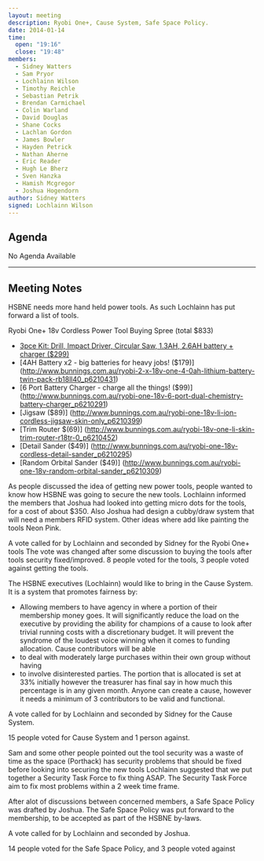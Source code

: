 ```yaml
---
layout: meeting
description: Ryobi One+, Cause System, Safe Space Policy.
date: 2014-01-14
time:
  open: "19:16"
  close: "19:48"
members:
  - Sidney Watters
  - Sam Pryor
  - Lochlainn Wilson
  - Timothy Reichle
  - Sebastian Petrik
  - Brendan Carmichael
  - Colin Warland
  - David Douglas
  - Shane Cocks
  - Lachlan Gordon
  - James Bowler
  - Hayden Petrick
  - Nathan Aherne
  - Eric Reader
  - Hugh Le Bherz
  - Sven Hanzka
  - Hamish Mcgregor
  - Joshua Hogendorn
author: Sidney Watters
signed: Lochlainn Wilson
---
```


## Agenda

No Agenda Available

---

## Meeting Notes

HSBNE needs more hand held power tools. As such Lochlainn has put forward a list
of tools.

Ryobi One+ 18v Cordless Power Tool Buying Spree (total $833)

* [3pce Kit: Drill, Impact Driver, Circular Saw, 1.3AH, 2.6AH battery + charger ($299)](http://www.bunnings.com.au/18v-one-3pce-kit-drill-impact-driver-circular-saw_p6210467)
* [4AH Battery x2 - big batteries for heavy jobs! ($179)] (http://www.bunnings.com.au/ryobi-2-x-18v-one-4-0ah-lithium-battery-twin-pack-rb18ll40_p6210431)
* [6 Port Battery Charger - charge all the things! ($99)] (http://www.bunnings.com.au/ryobi-one-18v-6-port-dual-chemistry-battery-charger_p6210291)
* [Jigsaw ($89)] (http://www.bunnings.com.au/ryobi-one-18v-li-ion-cordless-jigsaw-skin-only_p6210399)
* [Trim Router $(69)] (http://www.bunnings.com.au/ryobi-18v-one-li-skin-trim-router-r18tr-0_p6210452)
* [Detail Sander ($49)] (http://www.bunnings.com.au/ryobi-one-18v-cordless-detail-sander_p6210295)
* [Random Orbital Sander ($49)] (http://www.bunnings.com.au/ryobi-one-18v-random-orbital-sander_p6210309)

As people discussed the idea of getting new power tools, people wanted to know
how HSBNE was going to secure the new tools. Lochlainn informed the members that
Joshua had looked into getting micro dots for the tools, for a cost of about
$350. Also Joshua had design a cubby/draw system that will need a members RFID
system. Other ideas where add like painting the tools Neon Pink.

A vote called for by Lochlainn and seconded by Sidney for the Ryobi One+ tools
The vote was changed after some discussion to buying the tools after tools
security fixed/improved. 8 people voted for the tools, 3 people voted against
getting the tools.

The HSBNE executives (Lochlainn) would like to bring in the Cause System. It is
a system that promotes fairness by:
* Allowing members to have agency in where a portion of their membership money
  goes. It will significantly reduce the load on the executive by providing the
  ability for champions of a cause to look after trivial running costs with a
  discretionary budget. It will prevent the syndrome of the loudest voice
  winning when it comes to funding allocation. Cause contributors will be able
* to deal with moderately large purchases within their own group without having
* to involve disinterested parties. The portion that is allocated is set at 33%
  initially however the treasurer has final say in how much this percentage is
  in any given month. Anyone can create a cause, however it needs a minimum of
  3 contributors to be valid and functional.

A vote called for by Lochlainn and seconded by Sidney for the Cause System.

15 people voted for Cause System and 1 person against.

Sam and some other people pointed out the tool security was a waste of time as
the space (Porthack) has security problems that should be fixed before looking
into securing the new tools Lochlainn suggested that we put together a Security
Task Force to fix thing ASAP. The Security Task Force aim to fix most problems
within a 2 week time frame.

After alot of discussions between concerned members, a Safe Space Policy was
drafted by Joshua. The Safe Space Policy was put forward to the membership, to
be accepted as part of the HSBNE by-laws.

A vote called for by Lochlainn and seconded by Joshua.

14 people voted for the Safe Space Policy, and 3 people voted against
